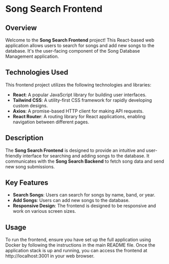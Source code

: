 # Song Search Frontend

## Overview

Welcome to the **Song Search Frontend** project! This React-based web application allows users to search for songs and add new songs to the database. It's the user-facing component of the Song Database Management application.

## Technologies Used

This frontend project utilizes the following technologies and libraries:

- **React**: A popular JavaScript library for building user interfaces.
- **Tailwind CSS**: A utility-first CSS framework for rapidly developing custom designs.
- **Axios**: A promise-based HTTP client for making API requests.
- **React Router**: A routing library for React applications, enabling navigation between different pages.

## Description

The **Song Search Frontend** is designed to provide an intuitive and user-friendly interface for searching and adding songs to the database. It communicates with the **Song Search Backend** to fetch song data and send new song submissions.

## Key Features

- **Search Songs**: Users can search for songs by name, band, or year.
- **Add Songs**: Users can add new songs to the database.
- **Responsive Design**: The frontend is designed to be responsive and work on various screen sizes.

## Usage

To run the frontend, ensure you have set up the full application using Docker by following the instructions in the main README file. Once the application stack is up and running, you can access the frontend at http://localhost:3001 in your web browser.



